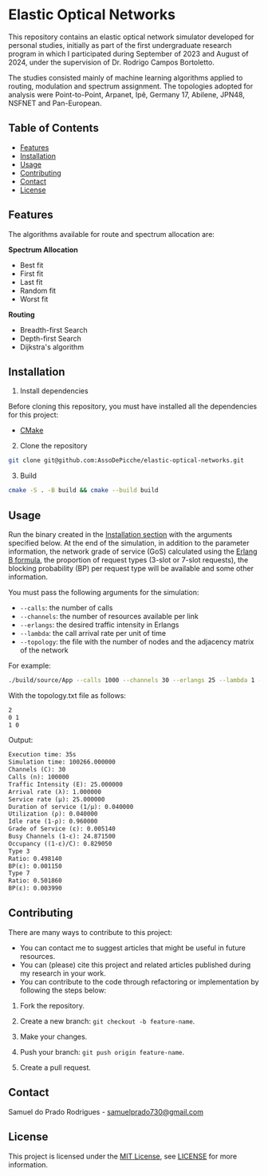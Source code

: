 # Elastic Optical Networks

This repository contains an elastic optical network simulator developed for personal studies, initially as part of the first undergraduate research program in which I participated during September of 2023 and August of 2024, under the supervision of Dr. Rodrigo Campos Bortoletto.

The studies consisted mainly of machine learning algorithms applied to routing, modulation and spectrum assignment. The topologies adopted for analysis were Point-to-Point, Arpanet, Ipê, Germany 17, Abilene, JPN48, NSFNET and Pan-European.

## Table of Contents

- [Features](#features)
- [Installation](#installation)
- [Usage](#usage)
- [Contributing](#contributing)
- [Contact](#contact)
- [License](#license)

## Features

The algorithms available for route and spectrum allocation are:

**Spectrum Allocation**
- Best fit
- First fit
- Last fit
- Random fit
- Worst fit

**Routing**
- Breadth-first Search
- Depth-first Search
- Dijkstra's algorithm

## Installation

1. Install dependencies

Before cloning this repository, you must have installed all the dependencies for this project:

- [CMake](https://cmake.org/download/)

2. Clone the repository

```bash
git clone git@github.com:AssoDePicche/elastic-optical-networks.git
```

3. Build

```bash
cmake -S . -B build && cmake --build build
```

## Usage

Run the binary created in the [Installation section](#installation) with the arguments specified below. At the end of the simulation, in addition to the parameter information, the network grade of service (GoS) calculated using the [Erlang B formula](https://en.wikipedia.org/wiki/Erlang_(unit)), the proportion of request types (3-slot or 7-slot requests), the blocking probability (BP) per request type will be available and some other information.

You must pass the following arguments for the simulation:
- `--calls`: the number of calls
- `--channels`: the number of resources available per link
- `--erlangs`: the desired traffic intensity in Erlangs
- `--lambda`: the call arrival rate per unit of time
- `--topology`: the file with the number of nodes and the adjacency matrix of the network

For example:

```bash
./build/source/App --calls 1000 --channels 30 --erlangs 25 --lambda 1 --topology topology.txt
```

With the topology.txt file as follows:

```txt
2
0 1
1 0
```

Output:

```txt
Execution time: 35s
Simulation time: 100266.000000
Channels (C): 30
Calls (n): 100000
Traffic Intensity (E): 25.000000
Arrival rate (λ): 1.000000
Service rate (μ): 25.000000
Duration of service (1/μ): 0.040000
Utilization (ρ): 0.040000
Idle rate (1-ρ): 0.960000
Grade of Service (ε): 0.005140
Busy Channels (1-ε): 24.871500
Occupancy ((1-ε)/C): 0.829050
Type 3
Ratio: 0.498140
BP(ε): 0.001150
Type 7
Ratio: 0.501860
BP(ε): 0.003990
```

## Contributing

There are many ways to contribute to this project:
- You can contact me to suggest articles that might be useful in future resources.
- You can (please) cite this project and related articles published during my research in your work.
- You can contribute to the code through refactoring or implementation by following the steps below:

1. Fork the repository.

2. Create a new branch: `git checkout -b feature-name`.

3. Make your changes.

4. Push your branch: `git push origin feature-name`.

5. Create a pull request.

## Contact

Samuel do Prado Rodrigues - samuelprado730@gmail.com

## License

This project is licensed under the [MIT License](LICENSE), see [LICENSE](LICENSE) for more information.
